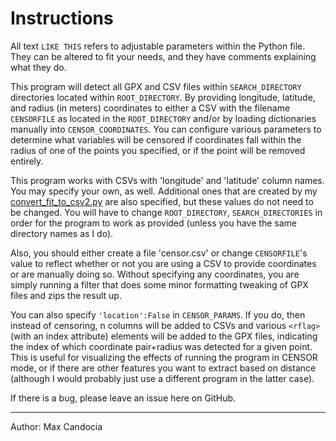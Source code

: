 # Instructions

All text `LIKE THIS` refers to adjustable parameters within the Python file. They can be altered to fit your needs, and they have comments explaining what they do.

This program will detect all GPX and CSV files within `SEARCH_DIRECTORY` directories located within `ROOT_DIRECTORY`. By providing longitude, latitude, and radius (in meters) coordinates to either a CSV with the filename `CENSORFILE` as located in the `ROOT_DIRECTORY` and/or by loading dictionaries manually into `CENSOR_COORDINATES`. You can configure various parameters to determine what variables will be censored if coordinates fall within the radius of one of the points you specified, or if the point will be removed entirely.

This program works with CSVs with 'longitude' and 'latitude' column names. You may specify your own, as well. Additional ones that are created by my [convert_fit_to_csv2.py](https://github.com/mcandocia/examples/blob/master/convert_fit_to_csv/convert_fit_to_csv2.py) are also specified, but these values do not need to be changed. You will have to change `ROOT_DIRECTORY`, `SEARCH_DIRECTORIES` in order for the program to work as provided (unless you have the same directory names as I do). 

Also, you should either create a file 'censor.csv' or change `CENSORFILE`'s value to reflect whether or not you are using a CSV to provide coordinates or are manually doing so. Without specifying any coordinates, you are simply running a filter that does some minor formatting tweaking of GPX files and zips the result up.

You can also specify `'location':False` in `CENSOR_PARAMS`. If you do, then instead of censoring, n columns will be added to CSVs and various `<rflag>` (with an index attribute) elements will be added to the GPX files, indicating the index of which coordinate pair+radius was detected for a given point. This is useful for visualizing the effects of running the program in CENSOR mode, or if there are other features you want to extract based on distance (although I would probably just use a different program in the latter case).

If there is a bug, please leave an issue here on GitHub.

______________

Author: Max Candocia
